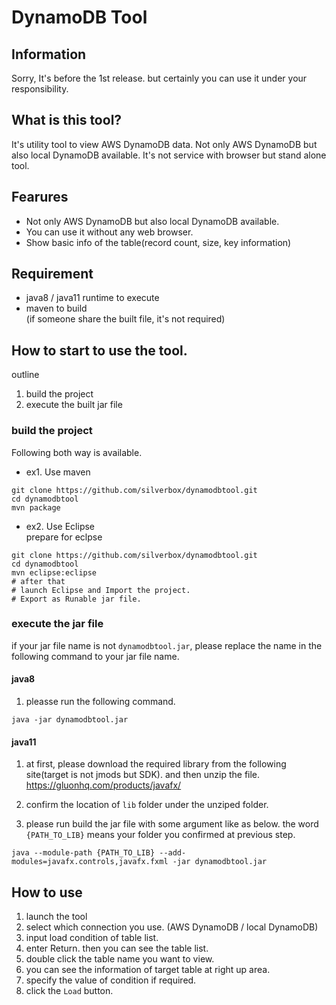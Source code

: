 # DynamoDB Tool

## Information

Sorry, It's before the 1st release. but certainly you can use it under your responsibility.

## What is this tool?

It's utility tool to view AWS DynamoDB data.
Not only AWS DynamoDB but also local DynamoDB available. It's not service with browser but stand alone tool.

## Fearures

- Not only AWS DynamoDB but also local DynamoDB available.
- You can use it without any web browser.
- Show basic info of the table(record count, size, key information)

## Requirement

- java8 / java11 runtime to execute
- maven to build  
(if someone share the built file, it's not required)

## How to start to use the tool.

outline

1. build the project
2. execute the built jar file

### build the project

Following both way is available.

 - ex1. Use maven

```
git clone https://github.com/silverbox/dynamodbtool.git
cd dynamodbtool
mvn package
```

 - ex2. Use Eclipse  
prepare for eclpse

 ```
git clone https://github.com/silverbox/dynamodbtool.git
cd dynamodbtool
mvn eclipse:eclipse
# after that
# launch Eclipse and Import the project.
# Export as Runable jar file.
 ```

### execute the jar file

if your jar file name is not ```dynamodbtool.jar```, please replace the name in the following command to your jar file name.

#### java8

1. pleasse run the following command.

```
java -jar dynamodbtool.jar
```

#### java11

1. at first, please download the required library from the following site(target is not jmods but SDK). and then unzip the file.  
https://gluonhq.com/products/javafx/

2. confirm the location of ```lib``` folder under the unziped folder.

3. please run build the jar file with some argument like as below. the word ```{PATH_TO_LIB}``` means your folder you confirmed at previous step.

```
java --module-path {PATH_TO_LIB} --add-modules=javafx.controls,javafx.fxml -jar dynamodbtool.jar
```

## How to use

1. launch the tool
1. select which connection you use. (AWS DynamoDB / local DynamoDB)
1. input load condition of table list.
1. enter Return. then you can see the table list.
1. double click the table name you want to view.
1. you can see the information of target table at right up area.
1. specify the value of condition if required.
1. click the ```Load``` button.